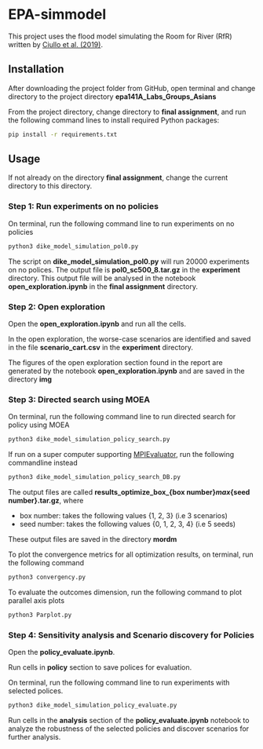 # EPA-simmodel

This project uses the flood model simulating the Room for River (RfR) written by [Ciullo et al. (2019)](https://www.mdpi.com/2073-4441/11/12/2530).

## Installation

After downloading the project folder from GitHub, open terminal and change directory to the project directory **epa141A_Labs_Groups_Asians**

From the project directory, change directory to **final assignment**, and run the following command lines to install required Python packages:

```bash
pip install -r requirements.txt
```

## Usage

If not already on the directory **final assignment**, change the current directory to this directory.

### Step 1: Run experiments on no policies

On terminal, run the following command line to run experiments on no policies

```bash
python3 dike_model_simulation_pol0.py
```

The script on **dike_model_simulation_pol0.py** will run 20000 experiments on no polices. The output file is **pol0_sc500_8.tar.gz** in the **experiment** directory. This output file will be analysed in the notebook **open_exploration.ipynb** in the **final assignment** directory.

### Step 2: Open exploration

Open the **open_exploration.ipynb** and run all the cells.

In the open exploration, the worse-case scenarios are identified and saved in the file **scenario_cart.csv** in the **experiment** directory.

The figures of the open exploration section found in the report are generated by the notebook **open_exploration.ipynb** and are saved in the directory **img** 

### Step 3: Directed search using MOEA

On terminal, run the following command line to run directed search for policy using MOEA

```bash
python3 dike_model_simulation_policy_search.py
```

If run on a super computer supporting [MPIEvaluator](https://emaworkbench.readthedocs.io/en/latest/indepth_tutorial/mpi-evaluator.html), run the following commandline instead

```bash
python3 dike_model_simulation_policy_search_DB.py
```

The output files are called **results_optimize_box_{box number}_max_{seed number}.tar.gz**, where
* box number: takes the following values {1, 2, 3} (i.e 3 scenarios)
* seed number: takes the following values {0, 1, 2, 3, 4} (i.e 5 seeds)

These output files are saved in the directory **mordm**

To plot the convergence metrics for all optimization results, on terminal, run the following command

```bash
python3 convergency.py
```

To evaluate the outcomes dimension, run the following command to plot parallel axis plots

```bash
python3 Parplot.py
```

### Step 4: Sensitivity analysis and Scenario discovery for Policies

Open the **policy_evaluate.ipynb**.

Run cells in **policy** section to save polices for evaluation.

On terminal, run the following command line to run experiments with selected polices.

```bash
python3 dike_model_simulation_policy_evaluate.py
```

Run cells in the **analysis** section of the **policy_evaluate.ipynb** notebook 
to analyze the robustness of the selected policies 
and discover scenarios for further analysis.




